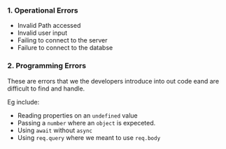 ### 1. Operational Errors

- Invalid Path accessed
- Invalid user input
- Failing to connect to the server
- Failure to connect to the databse

### 2. Programming Errors

These are errors that we the developers introduce into out code eand are difficult to find and handle.

Eg include:

- Reading properties on an `undefined` value
- Passing a `number` where an `object` is expeceted.
- Using `await` without `async`
- Using `req.query` where we meant to use `req.body`
